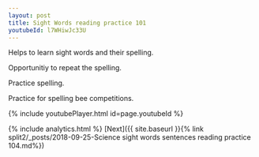 ```yaml
---
layout: post
title: Sight Words reading practice 101
youtubeId: l7WHiwJc33U
---
```

 
 
Helps to learn sight words and their spelling.

Opportunitiy to repeat the spelling. 

Practice spelling. 
 
Practice for spelling bee competitions. 
 
{% include youtubePlayer.html id=page.youtubeId %}
 
 
{% include analytics.html %} 
[Next]({{ site.baseurl }}{% link  split2/_posts/2018-09-25-Science sight words sentences reading practice 104.md%})
 
